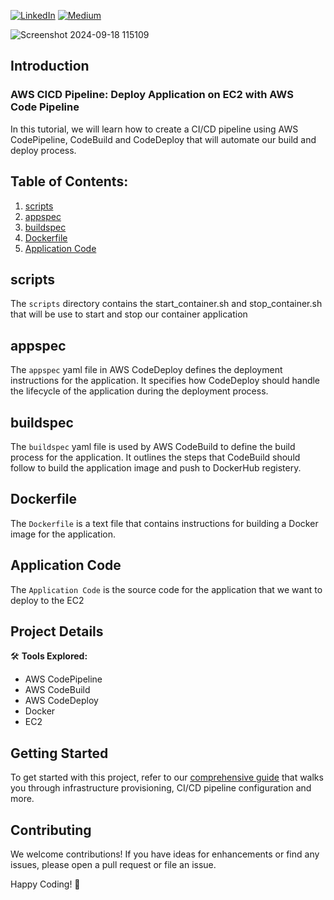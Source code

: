 [![LinkedIn](https://img.shields.io/badge/Connect%20with%20me%20on-LinkedIn-blue.svg)](https://www.linkedin.com/in/gyenoch/)
[![Medium](https://img.shields.io/badge/Medium-12100E?style=for-the-badge&logo=medium&logoColor=white)](https://medium.com/@www.gyenoch)

![Screenshot 2024-09-18 115109](https://github.com/user-attachments/assets/8494e149-61a4-4d5f-9a50-048b9dd17e64)

## Introduction
### AWS CICD Pipeline: Deploy Application on EC2 with AWS Code Pipeline
In this tutorial, we will learn how to create a CI/CD pipeline using AWS CodePipeline, CodeBuild and CodeDeploy that will automate our build and deploy process.

## Table of Contents:

1. [scripts](#scripts)
2. [appspec](#appspec)
3. [buildspec](#buildspec)
4. [Dockerfile](#Dockerfile)
5. [Application Code](#ApplicationCode)


## scripts
The `scripts` directory contains the start_container.sh and stop_container.sh that will be use to start and stop our container application

## appspec
The `appspec` yaml file in AWS CodeDeploy defines the deployment instructions for the application. It specifies how CodeDeploy should handle the lifecycle of the application during the deployment process.

## buildspec
The `buildspec` yaml file is used by AWS CodeBuild to define the build process for the application. It outlines the steps that CodeBuild should follow to build the application image and push to DockerHub registery.

## Dockerfile
The `Dockerfile` is a text file that contains instructions for building a Docker image for the application.

## Application Code
The `Application Code` is the source code for the application that we want to deploy to the EC2

## Project Details
🛠️ **Tools Explored:**
- AWS CodePipeline
- AWS CodeBuild
- AWS CodeDeploy
- Docker
- EC2

## Getting Started
To get started with this project, refer to our [comprehensive guide](https://medium.com/@www.gyenoch/aws-cicd-pipeline-deploy-application-on-ec2-with-aws-code-pipeline-c93dbc283679) that walks you through infrastructure provisioning, CI/CD pipeline configuration and more.

## Contributing
We welcome contributions! If you have ideas for enhancements or find any issues, please open a pull request or file an issue.

Happy Coding! 🚀